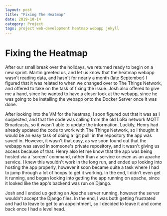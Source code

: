 ```yaml
---
layout: post
title: "Fixing The Heatmap"
date: 2019-10-14
category: Project
tags: project web-development heatmap webapp jekyll
---
```


# Fixing the Heatmap

After our small break over the holidays, we returned ready to begin on a new sprint. Martin greeted us, and let us know that the heatmap webapp wasn't reading data, and hasn't for nearly a month (late September) I figured that it was
related to when we changed over to The Things Network, and offered to take on the task of fixing the issue. Josh also offered to give me a hand, since he wanted to have a closer look at the webapp, since he was going to be installing
the webapp onto the Docker Server once it was done.

After looking into the VM for the heatmap, I soon figured out that it was as I suspected, and that the code was calling from the old LoRa network MQTT Broadcasts, so it wasn't able to update the information. Luckily, Henry had already updated
the code to work with The Things Network, so I thought it would be an easy task of doing a 'git pull' in the repository the app was saved in. However, it wasn't that easy, as we soon found out that the webapp was saved in someone's private repository,
and it wasn't giving us access because of that. Henry also let me know that the app was being hosted via a 'screen' command, rather than a service or even as an apache service. I knew this wouldn't work in the long run, and ended up looking into
hosting the app properly, however it soon became quite a task where I had to jump through a lot of hoops to get it working. In the end, I didn't even get it running, and began looking into getting the app running on apache, since it looked like the app's
backend was run on Django.

Josh and I ended up getting an Apache server running, however the server wouldn't accept the Django files. In the end, I was both getting frustrated and had to leave to get to an appointment, so I decided to leave it and come back once I had a level head.
